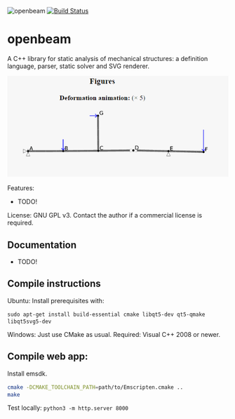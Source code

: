 ![openbeam](https://raw.githubusercontent.com/jlblancoc/openbeam/master/docs/imgs/logo.jpg)
[![Build Status](https://travis-ci.org/jlblancoc/openbeam.png?branch=master)](https://travis-ci.org/jlblancoc/openbeam)

# openbeam
A C++ library for static analysis of mechanical structures: a definition language, parser, static solver and SVG renderer.

![openbeam-demo](docs/imgs/openbeam-demo.gif)

Features:
 - TODO!


License: GNU GPL v3. Contact the author if a commercial license is required.

## Documentation
 - TODO!

## Compile instructions
Ubuntu: Install prerequisites with:

```
sudo apt-get install build-essential cmake libqt5-dev qt5-qmake libqt5svg5-dev
```

Windows: Just use CMake as usual. Required: Visual C++ 2008 or newer.


## Compile web app:

Install emsdk.

```bash
cmake -DCMAKE_TOOLCHAIN_PATH=path/to/Emscripten.cmake ..
make
```

Test locally: `python3 -m http.server 8000`
